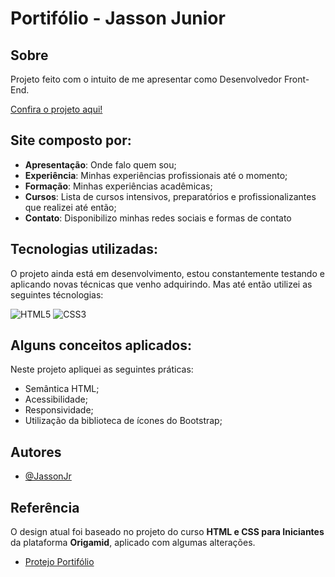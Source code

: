 # Portifólio - Jasson Junior #

## Sobre ##
Projeto feito com o intuito de me apresentar como Desenvolvedor Front-End.

[Confira o projeto aqui!](https://jassonjr.github.io/portifolio/)

## Site composto por:
* **Apresentação**: Onde falo quem sou;
* **Experiência**: Minhas experiências profissionais até o momento;
* **Formação**: Minhas experiências acadêmicas;
* **Cursos**: Lista de cursos intensivos, preparatórios e profissionalizantes que realizei até então;
* **Contato**: Disponibilizo minhas redes sociais e formas de contato

## Tecnologias utilizadas: ##
O projeto ainda está em desenvolvimento, estou constantemente testando e aplicando novas técnicas que venho adquirindo. Mas até então utilizei as seguintes técnologias:


  ![HTML5](https://img.shields.io/badge/html5-%23E34F26.svg?style=for-the-badge&logo=html5&logoColor=white)
  ![CSS3](https://img.shields.io/badge/css3-%231572B6.svg?style=for-the-badge&logo=css3&logoColor=white)

## Alguns conceitos aplicados: ##

Neste projeto apliquei as seguintes práticas:

* Semântica HTML;
* Acessibilidade;
* Responsividade;
* Utilização da biblioteca de ícones do Bootstrap;


## Autores ##

- [@JassonJr](hhttps://github.com/JassonJr)


## Referência ##
O design atual foi baseado no projeto do curso **HTML e CSS para Iniciantes** da plataforma **Origamid**, aplicado com algumas alterações.
 - [Protejo Portifólio](https://www.origamid.com/projetos/portfolio/)



